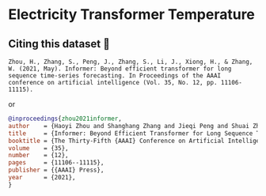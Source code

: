 # Electricity Transformer Temperature

## Citing this dataset 🤗

`Zhou, H., Zhang, S., Peng, J., Zhang, S., Li, J., Xiong, H., & Zhang, W. (2021, May).
Informer: Beyond efficient transformer for long sequence time-series forecasting.
In Proceedings of the AAAI conference on artificial intelligence (Vol. 35, No. 12, pp. 11106-11115).`

or

```bibtex
@inproceedings{zhou2021informer,
author    = {Haoyi Zhou and Shanghang Zhang and Jieqi Peng and Shuai Zhang and Jianxin Li and Hui Xiong and Wancai Zhang},
title     = {Informer: Beyond Efficient Transformer for Long Sequence Time-Series Forecasting},
booktitle = {The Thirty-Fifth {AAAI} Conference on Artificial Intelligence, {AAAI} 2021, Virtual Conference},
volume    = {35},
number    = {12},
pages     = {11106--11115},
publisher = {{AAAI} Press},
year      = {2021},
}
```
